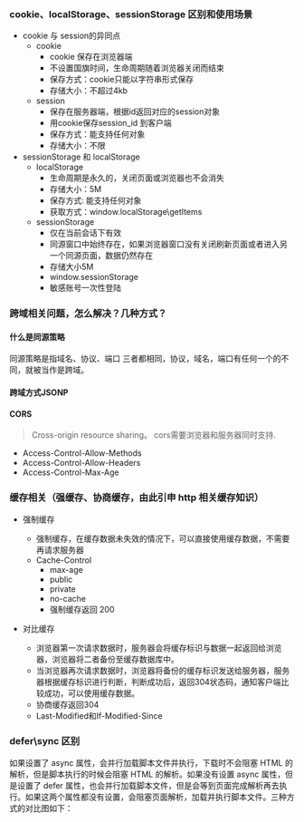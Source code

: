 ### cookie、localStorage、sessionStorage 区别和使用场景
+ cookie 与 session的异同点
    + cookie
        + cookie 保存在浏览器端
        + 不设置国旗时间，生命周期随着浏览器关闭而结束
        + 保存方式：cookie只能以字符串形式保存
        + 存储大小：不超过4kb
    + session
        + 保存在服务器端，根据id返回对应的session对象
        + 用cookie保存session_id 到客户端
        + 保存方式：能支持任何对象
        + 存储大小：不限
+ sessionStorage 和 localStorage
    + localStorage 
        + 生命周期是永久的，关闭页面或浏览器也不会消失
        + 存储大小：5M
        + 保存方式: 能支持任何对象
        + 获取方式：window.localStorage\getItems
    + sessionStorage
        + 仅在当前会话下有效
        + 同源窗口中始终存在，如果浏览器窗口没有关闭刷新页面或者进入另一个同源页面，数据仍然存在
        + 存储大小5M
        + window.sessionStorage
        + 敏感账号一次性登陆
### 跨域相关问题，怎么解决？几种方式？
#### 什么是同源策略
同源策略是指域名、协议、端口 三者都相同，协议，域名，端口有任何一个的不同，就被当作是跨域。
#### 跨域方式JSONP
#### CORS
> Cross-origin resource sharing。
cors需要浏览器和服务器同时支持.
+ Access-Control-Allow-Methods
+ Access-Control-Allow-Headers
+ Access-Control-Max-Age

### 缓存相关（强缓存、协商缓存，由此引申 http 相关缓存知识）
+ 强制缓存
    + 强制缓存，在缓存数据未失效的情况下，可以直接使用缓存数据，不需要再请求服务器
    + Cache-Control
        + max-age
        + public
        + private
        + no-cache
        + 强制缓存返回 200

+ 对比缓存
    + 浏览器第一次请求数据时，服务器会将缓存标识与数据一起返回给浏览器，浏览器将二者备份至缓存数据库中。
    + 当浏览器再次请求数据时，浏览器将备份的缓存标识发送给服务器，服务器根据缓存标识进行判断，判断成功后，返回304状态码，通知客户端比较成功，可以使用缓存数据。
    + 协商缓存返回304
    + Last-Modified和If-Modified-Since

### defer\sync 区别
如果设置了 async 属性，会并行加载脚本文件并执行，下载时不会阻塞 HTML 的解析，但是脚本执行的时候会阻塞 HTML 的解析。如果没有设置 async 属性，但是设置了 defer 属性，也会并行加载脚本文件，但是会等到页面完成解析再去执行。如果这两个属性都没有设置，会阻塞页面解析，加载并执行脚本文件。三种方式的对比图如下：
